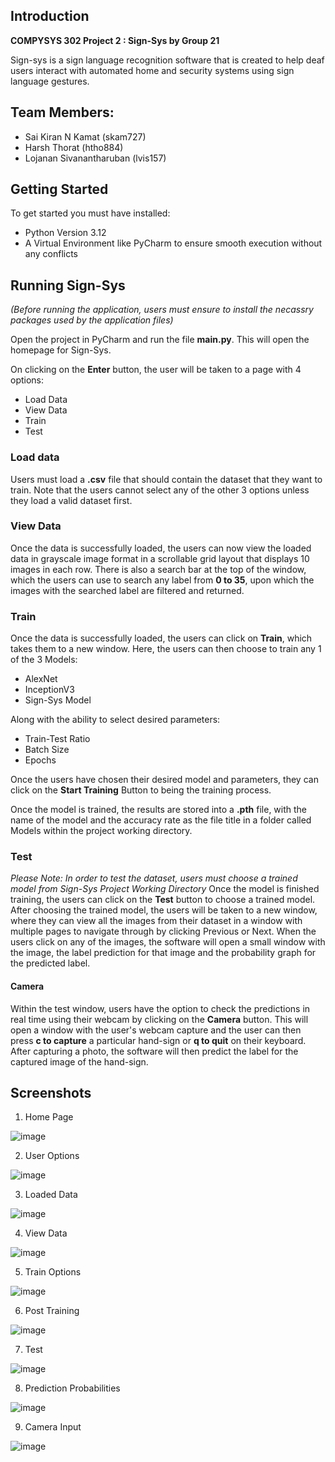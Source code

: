 ## Introduction

**COMPYSYS 302 Project 2 : Sign-Sys by Group 21**

Sign-sys is a sign language recognition software that is created to help deaf users interact with automated home and 
security systems using sign language gestures.

## Team Members:

- Sai Kiran N Kamat (skam727)
- Harsh Thorat (htho884)
- Lojanan Sivanantharuban (lvis157)

## Getting Started

To get started you must have installed:
  - Python Version 3.12
  - A Virtual Environment like PyCharm to ensure smooth execution without any conflicts

## Running Sign-Sys
_(Before running the application, users must ensure to install the necassry packages used by the application files)_

Open the project in PyCharm and run the file **main.py**. This will open the homepage for Sign-Sys.

On clicking on the **Enter** button, the user will be taken to a page with 4 options:
- Load Data
- View Data
- Train
- Test

### Load data
Users must load a **.csv** file that should contain the dataset that they want to train. Note that the users cannot select any of the other 3 options unless they load a valid dataset first.

### View Data
Once the data is successfully loaded, the users can now view the loaded data in grayscale image format in a scrollable grid layout that displays 10 images in each row. There is also a search bar at the top of the window, which the users can use to search any label from **0 to 35**, upon which the images with the searched label are filtered and returned.

### Train
Once the data is successfully loaded, the users can click on **Train**, which takes them to a new window.
Here, the users can then choose to train any 1 of the 3 Models:
- AlexNet
- InceptionV3
- Sign-Sys Model

Along with the ability to select desired parameters:
- Train-Test Ratio
- Batch Size
- Epochs

Once the users have chosen their desired model and parameters, they can click on the **Start Training** Button to being the training process.

Once the model is trained, the results are stored into a **.pth** file, with the name of the model and the accuracy rate as the file title in a folder called Models within the project working directory.

### Test
_Please Note: In order to test the dataset, users must choose a trained model from Sign-Sys Project Working Directory_
Once the model is finished training, the users can click on the **Test** button to choose a trained model.
After choosing the trained model, the users will be taken to a new window, where they can view all the images from their dataset in a window with multiple pages to navigate through by clicking Previous or Next.
When the users click on any of the images, the software will open a small window with the image, the label prediction for that image and the probability graph for the predicted label.

#### Camera
Within the test window, users have the option to check the predictions in real time using their webcam by clicking on the **Camera** button.
This will open a window with the user's webcam capture and the user can then press **c to capture** a particular hand-sign or **q to quit** on their keyboard.
After capturing a photo, the software will then predict the label for the captured image of the hand-sign.

## Screenshots
1. Home Page

![image](https://github.com/COMPSYS302/project-python-group-21/assets/126769938/4cf61ca5-2fc3-4517-b2d1-d21df97ff1ee)

2. User Options

![image](https://github.com/COMPSYS302/project-python-group-21/assets/126769938/425eb38e-f0bd-4b6f-bd91-083971710a8e)

3. Loaded Data

![image](https://github.com/COMPSYS302/project-python-group-21/assets/126769938/9537285a-3665-4c31-8db5-cd0cbb1edabe)

4. View Data

![image](https://github.com/COMPSYS302/project-python-group-21/assets/126769938/d609d870-86fa-4569-bae3-d2bb5148026c)

5. Train Options

![image](https://github.com/COMPSYS302/project-python-group-21/assets/126769938/c377ec77-475f-4417-87dc-52f871b9054c)

6. Post Training

![image](https://github.com/COMPSYS302/project-python-group-21/assets/126769938/46729191-e911-4b40-82f0-62c79799a172)

7. Test

![image](https://github.com/COMPSYS302/project-python-group-21/assets/126769938/349a1823-8793-491e-b44d-3f29c2d30425)

8. Prediction Probabilities

![image](https://github.com/COMPSYS302/project-python-group-21/assets/126769938/bd08cb92-3153-47be-ba6a-e0947634bbae)

9. Camera Input

![image](https://github.com/COMPSYS302/project-python-group-21/assets/126769938/9468e2c3-a52c-4e5e-a0a1-fc9eafc32321)
